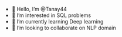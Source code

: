 - 👋 Hello, I’m @Tanay44
- 👀 I’m interested in SQL problems
- 🌱 I’m currently learning Deep learning
- 💞️ I’m looking to collaborate on NLP domain

<!---
Tanay44/Tanay44 is a ✨ special ✨ repository because its `README.md` (this file) appears on your GitHub profile.
You can click the Preview link to take a look at your changes.
--->
